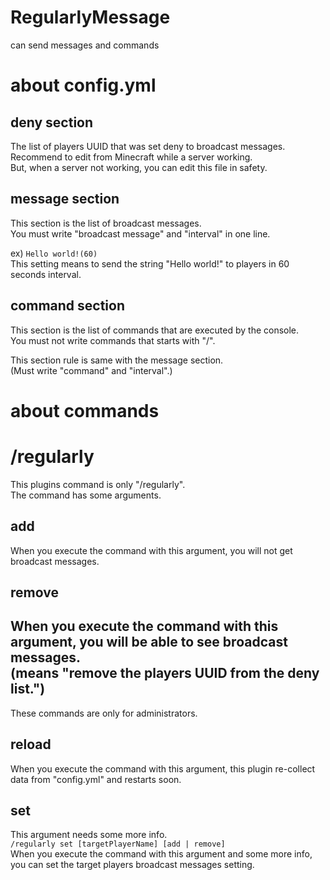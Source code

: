 # RegularlyMessage  
can send messages and commands
# about config.yml
## deny section
The list of players UUID that was set deny to broadcast messages.  
Recommend to edit from Minecraft while a server working.  
But, when a server not working, you can edit this file in safety.  
## message section
This section is the list of broadcast messages.  
You must write "broadcast message" and "interval" in one line.  

ex) `Hello world!(60)`  
This setting means to send the string "Hello world!" to players in 60 seconds interval.

## command section
This section is the list of commands that are executed by the console.  
You must not write commands that starts with "/".  

This section rule is same with the message section.  
(Must write "command" and "interval".)

# about commands
# /regularly
This plugins command is only "/regularly".  
The command has some arguments.
## add
When you execute the command with this argument, you will not get broadcast messages.  
## remove
When you execute the command with this argument, you will be able to see broadcast messages.  
(means "remove the players UUID from the deny list.")
---
These commands are only for administrators.
## reload
When you execute the command with this argument, this plugin re-collect data from "config.yml" and restarts soon.
## set
This argument needs some more info.  
`/regularly set [targetPlayerName] [add | remove]`  
When you execute the command with this argument and some more info, you can set the target players broadcast messages setting.
